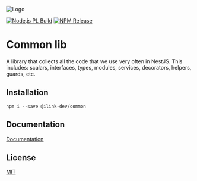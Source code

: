 ![Logo](https://i.postimg.cc/xCtC038W/ilink.png)

[![Node.js PL Build](https://github.com/i-link-pro-team/common-lib/actions/workflows/pull_request.yaml/badge.svg)](https://github.com/i-link-pro-team/common-lib/actions/workflows/pull_request.yaml)
[![NPM Release](https://github.com/i-link-pro-team/common-lib/actions/workflows/release.yaml/badge.svg)](https://github.com/i-link-pro-team/common-lib/actions/workflows/release.yaml)

# Common lib

A library that collects all the code that we use very often in NestJS. This includes: scalars, interfaces, types, modules, services, decorators, helpers, guards, etc. 

## Installation

```
npm i --save @ilink-dev/common
```

## Documentation

[Documentation](/docs/DOCUMENTATION.md)

## License

[MIT](https://choosealicense.com/licenses/mit/)

